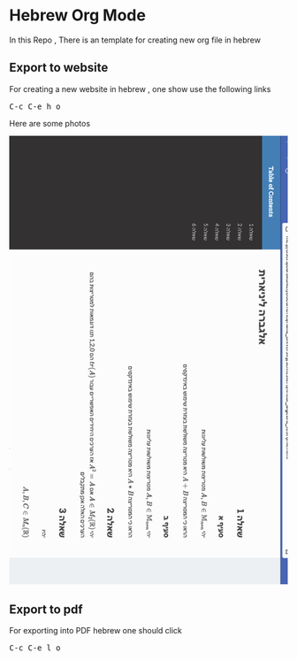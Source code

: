 
# Hebrew Org Mode 

In this Repo , There is an template for creating new org file in hebrew 

## Export to website 
For creating a new website in hebrew , one show use the following links

<kbd>C-c C-e h o</kbd> 

Here are some photos 

![picture](pictures/website_hebrew_example.png)

## Export to pdf 
For exporting into PDF hebrew one should click 

<kbd>C-c C-e l o</kbd> 
